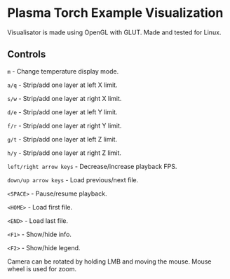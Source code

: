 # Plasma Torch Example Visualization
Visualisator is made using OpenGL with GLUT. Made and tested for Linux.

## Controls
`m` - Change temperature display mode.

`a/q` - Strip/add one layer at left X limit.

`s/w` - Strip/add one layer at right X limit.

`d/e` - Strip/add one layer at left Y limit.

`f/r` - Strip/add one layer at right Y limit.

`g/t` - Strip/add one layer at left Z limit.

`h/y` - Strip/add one layer at right Z limit.

`left/right arrow keys` - Decrease/increase playback FPS.

`down/up arrow keys` - Load previous/next file.

`<SPACE>` - Pause/resume playback.

`<HOME>` - Load first file.

`<END>` - Load last file.

`<F1>` - Show/hide info.

`<F2>` - Show/hide legend.

Camera can be rotated by holding LMB and moving the mouse. Mouse wheel is used for zoom.
